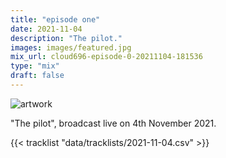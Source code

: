```yaml
---
title: "episode one"
date: 2021-11-04
description: "The pilot."
images: images/featured.jpg
mix_url: cloud696-episode-0-20211104-181536
type: "mix"
draft: false
---
```


![artwork](images/featured.jpg)

"The pilot", broadcast live on 4th November 2021.

{{< tracklist "data/tracklists/2021-11-04.csv" >}}
